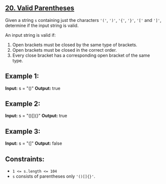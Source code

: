 ## [20. Valid Parentheses](https://leetcode.com/problems/valid-parentheses)

Given a string <code>s</code> containing just the characters <code>'('</code>, <code>')'</code>, <code>'{'</code>, <code>'}'</code>, <code>'['</code> and <code>']'</code>, determine if the input string is valid.

An input string is valid if:

1. Open brackets must be closed by the same type of brackets.
2. Open brackets must be closed in the correct order.
3. Every close bracket has a corresponding open bracket of the same type.

 
## **Example 1:**

<strong>Input:</strong> s = "()"
<strong>Output:</strong> true
## **Example 2:**

<strong>Input:</strong> s = "()[]{}"
<strong>Output:</strong> true
## **Example 3:**

<strong>Input:</strong> s = "(]"
<strong>Output:</strong> false
 

## **Constraints:**

- <code>1 <= s.length <= 104</code>
- <code>s</code> consists of parentheses only <code>'()[]{}'</code>.
